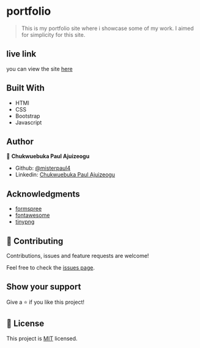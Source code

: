 # portfolio
>This is my portfolio site where i showcase some of my work. I aimed for simplicity for this site.

## live link
you can view the site [here](https://misterpaul4.github.io/portfolio/)

## Built With
- HTMl
- CSS
- Bootstrap
- Javascript

## Author

👤 **Chukwuebuka Paul Ajuizeogu**
- Github: [@misterpaul4](https://github.com/misterpaul4)
- Linkedin: [Chukwuebuka Paul Ajuizeogu](https://www.linkedin.com/in/chukwuebuka-paul-ajuizeogu/)

## Acknowledgments

- [formspree](https://formspree.io/)
- [fontawesome](https://fontawesome.com/)
- [tinypng](https://tinypng.com/)


## 🤝 Contributing

Contributions, issues and feature requests are welcome!

Feel free to check the [issues page](issues/).

## Show your support

Give a ⭐️ if you like this project!

## 📝 License

This project is [MIT](lic.url) licensed.
